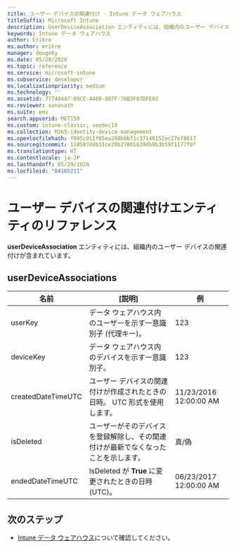 ```yaml
---
title: ユーザー デバイスの関連付け - Intune データ ウェアハウス
titleSuffix: Microsoft Intune
description: UserDeviceAssociation エンティティには、組織内のユーザー デバイスの関連付けが含まれています。
keywords: Intune データ ウェアハウス
author: Erikre
ms.author: erikre
manager: dougeby
ms.date: 05/28/2020
ms.topic: reference
ms.service: microsoft-intune
ms.subservice: developer
ms.localizationpriority: medium
ms.technology: ''
ms.assetid: 777484A7-09CE-4409-987F-76B3F87DFE93
ms.reviewer: aanavath
ms.suite: ems
search.appverid: MET150
ms.custom: intune-classic; seodec18
ms.collection: M365-identity-device-management
ms.openlocfilehash: f095c011f85ea280b6bf1c37140152ac27ef8817
ms.sourcegitcommit: 118587ddb31ce26b27801839db9b3b59f1177f0f
ms.translationtype: HT
ms.contentlocale: ja-JP
ms.lasthandoff: 05/29/2020
ms.locfileid: "84165211"
---
```

# <a name="reference-for-user-device-association-entity"></a>ユーザー デバイスの関連付けエンティティのリファレンス

**userDeviceAssociation** エンティティには、組織内のユーザー デバイスの関連付けが含まれています。

## <a name="userdeviceassociations"></a>userDeviceAssociations


|        名前        |                                           [説明]                                            |        例         |
|--------------------|--------------------------------------------------------------------------------------------------|------------------------|
|      userKey       |              データ ウェアハウス内のユーザーを示す一意識別子 (代理キー)。               |          123           |
|     deviceKey      |                      データ ウェアハウス内のデバイスを示す一意識別子。                      |          123           |
| createdDateTimeUTC |           ユーザー デバイスの関連付けが作成されたときの日時。 UTC 形式を使用します。           | 11/23/2016 12:00:00 AM |
|     isDeleted      | ユーザーがそのデバイスを登録解除し、その関連付けが最新でなくなったことを示します。 |       真/偽       |
|  endedDateTimeUTC  |              IsDeleted が <strong>True</strong> に変更されたときの日時 (UTC)。               | 06/23/2017 12:00:00 AM |

## <a name="next-steps"></a>次のステップ

- [Intune データ ウェアハウス](reports-nav-create-intune-reports.md)について確認してください。
